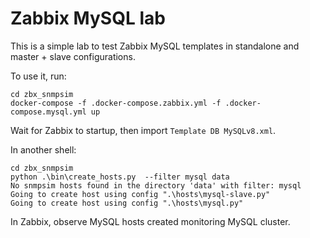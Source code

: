 # Zabbix MySQL lab

This is a simple lab to test Zabbix MySQL templates in standalone and master + slave configurations.

To use it, run:  

```
cd zbx_snmpsim
docker-compose -f .docker-compose.zabbix.yml -f .docker-compose.mysql.yml up
```

Wait for Zabbix to startup, then import `Template DB MySQLv8.xml`.

In another shell:  

```
cd zbx_snmpsim
python .\bin\create_hosts.py  --filter mysql data
No snmpsim hosts found in the directory 'data' with filter: mysql
Going to create host using config ".\hosts\mysql-slave.py"
Going to create host using config ".\hosts\mysql.py"
```

In Zabbix, observe MySQL hosts created monitoring MySQL cluster.
